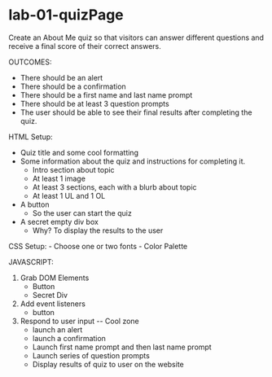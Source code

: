 # lab-01-quizPage

Create an About Me quiz so that visitors can answer different questions and receive a final score of their correct answers. 

OUTCOMES: 
- There should be an alert
- There should be a confirmation
- There should be a first name and last name prompt
- There should be at least 3 question prompts
- The user should be able to see their final results after completing the quiz. 


HTML Setup: 
- Quiz title and some cool formatting
- Some information about the quiz and instructions for completing it. 
    - Intro section about topic
    - At least 1 image
    - At least 3 sections, each with a blurb about topic
    - At least 1 UL and 1 OL
- A button
    - So the user can start the quiz
- A secret empty div box
    - Why? To display the results to the user

CSS Setup: 
    - Choose one or two fonts
    - Color Palette

JAVASCRIPT: 
1) Grab DOM Elements
    - Button
    - Secret Div
2) Add event listeners
    - button
3) Respond to user input -- Cool zone
    - launch an alert
    - launch a confirmation
    - Launch first name prompt and then last name prompt
    - Launch series of question prompts
    - Display results of quiz to user on the website